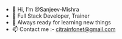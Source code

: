 - 👋 Hi, I’m @Sanjeev-Mishra
- 👀 Full  Stack Developer, Trainer
- 💞️ Always ready for learning new things
- 📫 Contact me :- citrainfonet@gmail.com

<!---
Sanjeev-Mishra/Sanjeev-Mishra is a ✨ special ✨ repository because its `README.md` (this file) appears on your GitHub profile.
You can click the Preview link to take a look at your changes.
--->
